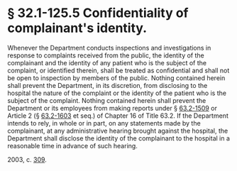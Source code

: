# § 32.1-125.5 Confidentiality of complainant's identity.

<p>Whenever the Department conducts inspections and investigations in response to complaints received from the public, the identity of the complainant and the identity of any patient who is the subject of the complaint, or identified therein, shall be treated as confidential and shall not be open to inspection by members of the public. Nothing contained herein shall prevent the Department, in its discretion, from disclosing to the hospital the nature of the complaint or the identity of the patient who is the subject of the complaint. Nothing contained herein shall prevent the Department or its employees from making reports under § <a href='http://law.lis.virginia.gov/vacode/63.2-1509/'>63.2-1509</a> or Article 2 (§ <a href='http://law.lis.virginia.gov/vacode/63.2-1603/'>63.2-1603</a> et seq.) of Chapter 16 of Title 63.2. If the Department intends to rely, in whole or in part, on any statements made by the complainant, at any administrative hearing brought against the hospital, the Department shall disclose the identity of the complainant to the hospital in a reasonable time in advance of such hearing.</p><p>2003, c. <a href='http://lis.virginia.gov/cgi-bin/legp604.exe?031+ful+CHAP0309'>309</a>.</p>